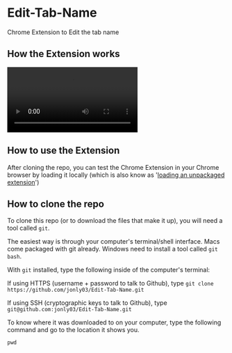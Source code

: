 # Edit-Tab-Name

Chrome Extension to Edit the tab name

## How the Extension works

<video controls src="Resources/Demo.mp4" title="Title"></video>

## How to use the Extension

After cloning the repo, you can test the Chrome Extension in your Chrome browser by loading it locally (which is also know as '[loading an unpackaged extension](https://developer.chrome.com/docs/extensions/get-started/tutorial/hello-world#load-unpacked)')

## How to clone the repo

To clone this repo (or to download the files that make it up), you will need a tool called `git`.

The easiest way is through your computer's terminal/shell interface. Macs come packaged with git already. Windows need to install a tool called `git bash`.

With `git` installed, type the following inside of the computer's terminal:

If using HTTPS (username + password to talk to Github), type `git clone https://github.com/jonly03/Edit-Tab-Name.git`

If using SSH (cryptographic keys to talk to Github), type `git@github.com:jonly03/Edit-Tab-Name.git`

To know where it was downloaded to on your computer, type the following command and go to the location it shows you.

`pwd`
